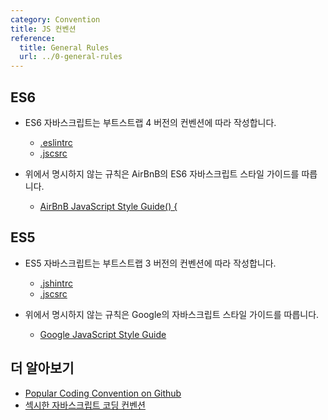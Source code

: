 ```yaml
---
category: Convention
title: JS 컨벤션
reference:
  title: General Rules
  url: ../0-general-rules
---
```



## ES6
* ES6 자바스크립트는 부트스트랩 4 버전의 컨벤션에 따라 작성합니다.
  - [.eslintrc](https://github.com/twbs/bootstrap/blob/v4-dev/js/.eslintrc.json)
  - [.jscsrc](https://github.com/twbs/bootstrap/blob/v4-dev/js/.jscsrc)

* 위에서 명시하지 않는 규칙은 AirBnB의 ES6 자바스크립트 스타일 가이드를 따릅니다.
  - [AirBnB JavaScript Style Guide() {](https://github.com/airbnb/javascript)


## ES5
* ES5 자바스크립트는 부트스트랩 3 버전의 컨벤션에 따라 작성합니다.
  - [.jshintrc](https://github.com/twbs/bootstrap/blob/master/js/.jshintrc)
  - [.jscsrc](https://github.com/twbs/bootstrap/blob/master/js/.jscsrc)

* 위에서 명시하지 않는 규칙은 Google의 자바스크립트 스타일 가이드를 따릅니다.
  - [Google JavaScript Style Guide](https://google.github.io/styleguide/javascriptguide)


## 더 알아보기
* [Popular Coding Convention on Github](http://sideeffect.kr/popularconvention/#javascript)
* [섹시한 자바스크립트 코딩 컨벤션](http://firejune.com/1713/섹시한+자바스크립트+코딩+컨벤션)
